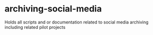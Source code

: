 # archiving-social-media
Holds all scripts and or documentation related to social media archiving including related pilot projects 


